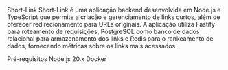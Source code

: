 Short-Link
Short-Link é uma aplicação backend desenvolvida em Node.js e TypeScript que permite a criação e gerenciamento de links curtos, além de oferecer redirecionamento para URLs originais. A aplicação utiliza Fastify para roteamento de requisições, PostgreSQL como banco de dados relacional para armazenamento dos links e Redis para o rankeamento de dados, fornecendo métricas sobre os links mais acessados.

Pré-requisitos
Node.js 20.x
Docker
